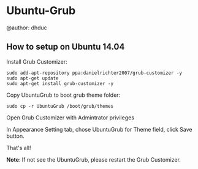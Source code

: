 # Ubuntu-Grub #
@author: dhduc

## How to setup on Ubuntu 14.04 ##

Install Grub Customizer:

```
sudo add-apt-repository ppa:danielrichter2007/grub-customizer -y
sudo apt-get update
sudo apt-get install grub-customizer -y
```

Copy UbuntuGrub to boot grub theme folder:

```
sudo cp -r UbuntuGrub /boot/grub/themes
```

Open Grub Customizer with Admintrator privileges

In Appearance Setting tab, chose UbuntuGrub for Theme field, click Save button. 

That's all!

**Note**: If not see the UbuntuGrub, please restart the Grub Customizer.

